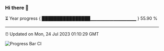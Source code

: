 ### Hi there 👋

⏳ Year progress { ████████████████▁▁▁▁▁▁▁▁▁▁▁▁▁▁ } 55.90 %

---

⏰ Updated on Mon, 24 Jul 2023 01:10:29 GMT

![Progress Bar CI](https://github.com/JuvenileQ/Progress-Bar-CI/workflows/main/badge.svg)
